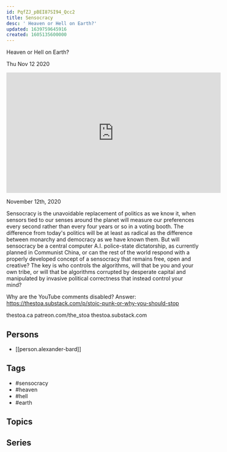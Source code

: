```yaml
---
id: PqfZJ_pBEI87SI94_Qcc2
title: Sensocracy
desc: ' Heaven or Hell on Earth?'
updated: 1639759645916
created: 1605135600000
---
```



 Heaven or Hell on Earth?

Thu Nov 12 2020

<iframe width="560" height="315" src="https://www.youtube.com/embed/ELpiaUfC5Ss" title="Sensocracy: Heaven or Hell on Earth? w/ Alexander Bard" frameborder="0" allow="accelerometer; autoplay; clipboard-write; encrypted-media; gyroscope; picture-in-picture" allowfullscreen ></iframe>

November 12th, 2020

Sensocracy is the unavoidable replacement of politics as we know it, when sensors tied to our senses around the planet will measure our preferences every second rather than every four years or so in a voting booth. The difference from today's politics will be at least as radical as the difference between monarchy and democracy as we have known them. But will sensocracy be a central computer A.I. police-state dictatorship, as currently planned in Communist China, or can the rest of the world respond with a properly developed concept of a sensocracy that remains free, open and creative? The key is who controls the algorithms, will that be you and your own tribe, or will that be algorithms corrupted by desperate capital and manipulated by invasive political correctness that instead control your mind?

Why are the YouTube comments disabled? Answer: https://thestoa.substack.com/p/stoic-punk-or-why-you-should-stop

thestoa.ca
patreon.com/the_stoa
thestoa.substack.com

## Persons

- [[person.alexander-bard]]

## Tags

- #sensocracy
- #heaven
- #hell
- #earth

## Topics



## Series



